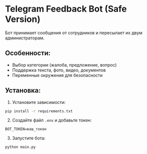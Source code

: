 # Telegram Feedback Bot (Safe Version)

Бот принимает сообщения от сотрудников и пересылает их двум администраторам.

## Особенности:
- Выбор категории (жалоба, предложение, вопрос)
- Поддержка текста, фото, видео, документов
- Переменные окружения для безопасности

## Установка:
1. Установите зависимости:
```bash
pip install -r requirements.txt
```

2. Создайте файл `.env` и добавьте токен:
```
BOT_TOKEN=ваш_токен
```

3. Запустите бота:
```bash
python main.py
```